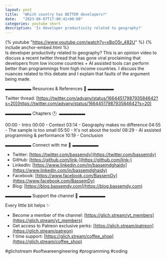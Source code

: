 ```yaml
---
layout: post
title:  "Which country has BETTER developers?"
date:   "2023-06-07T17:00:41+00:00"
categories: youtube short
description: 'Is developer productivity related to geography?'
---
```

{% youtube  "https://www.youtube.com/watch?v=xBoO5r_482U" %}
{% include anchor-embed.html %}
<br />
Is developer productivity related to geography? This is an opinion video to discuss a recent twitter thread that has gone viral proclaiming that developers from low income countries + AI assisted tools can perform better than programmings from high income countries. I discuss the nuances related to this debate and I explain that faults of the argument being made.

▬▬▬▬▬▬ Resources &amp; References 📕 ▬▬▬▬▬▬

Twitter thread: [https://twitter.com/advany/status/1664451798793584642?s=20](https://twitter.com/advany/status/1664451798793584642?s=20)

▬▬▬▬▬▬ Chapters 🕐  ▬▬▬▬▬▬

00:00 - Intro
00:00 - Context 
03:14 - Geography makes no difference 
04:55 - The sample is too small 
05:50 - It's not about the tools! 
08:29 - AI assisted programming &amp; performance 
10:19 - Conclusion 

▬▬▬▬▬▬ Connect with me 👋 ▬▬▬▬▬▬

- Twitter: [https://twitter.com/bassemdy](https://twitter.com/bassemdy)
- GitHub: [https://github.com/link-](https://github.com/link-)
- LinkedIn: [https://www.linkedin.com/in/bassemdghaidy](https://www.linkedin.com/in/bassemdghaidy)
- Facebook: [https://www.facebook.com/BassemDy](https://www.facebook.com/BassemDy)
- Blog: [https://blog.bassemdy.com](https://blog.bassemdy.com)

▬▬▬▬▬▬ Support the channel 💜 ▬▬▬▬▬▬

Every little bit helps ✨
- Become a member of the channel: [https://glich.stream/yt_members](https://glich.stream/yt_members)
- Get access to Patreon exclusive perks: [https://glich.stream/patreon](https://glich.stream/patreon)
- 1 time support: [https://glich.stream/coffee_shop](https://glich.stream/coffee_shop)

#glichstream #softwareengineering #programming #coding
